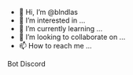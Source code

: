 - 👋 Hi, I’m @blndlas
- 👀 I’m interested in ...
- 🌱 I’m currently learning ...
- 💞️ I’m looking to collaborate on ...
- 📫 How to reach me ...

<!---
blndlas/blndlas is a ✨ special ✨ repository because its `README.md` (this file) appears on your GitHub profile.
You can click the Preview link to take a look at your changes.
--->
Bot Discord
